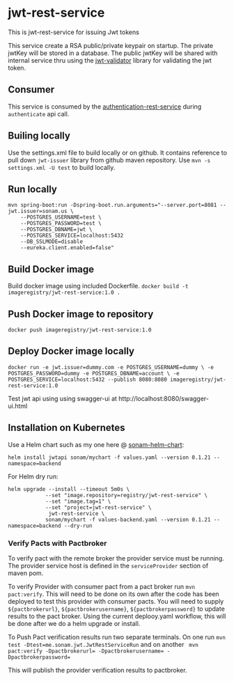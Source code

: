 # jwt-rest-service
This is jwt-rest-service for issuing Jwt tokens

This service create a RSA public/private keypair on startup.  The private jwtKey will be stored in a database.
The public jwtKey will be shared with internal service thru using the [jwt-validator](https://github.com/sonamsamdupkhangsar/jwt-validator) library for validating the jwt token.
 
## Consumer
This service is consumed by the [authentication-rest-service](https://github.com/sonamsamdupkhangsar/authentication-rest-service) during `authenticate` api call.

## Builing locally
Use the settings.xml file to build locally or on github.  It contains reference to pull down `jwt-issuer` library from github maven repository.
Use `mvn -s settings.xml -U test` to build locally.


## Run locally
```
mvn spring-boot:run -Dspring-boot.run.arguments="--server.port=8081 --jwt.issuer=sonam.us \
    --POSTGRES_USERNAME=test \
    --POSTGRES_PASSWORD=test \
    --POSTGRES_DBNAME=jwt \
    --POSTGRES_SERVICE=localhost:5432
    --DB_SSLMODE=disable
    --eureka.client.enabled=false"
```
 
## Build Docker image
Build docker image using included Dockerfile.
`docker build -t imageregistry/jwt-rest-service:1.0 .` 

## Push Docker image to repository
`docker push imageregistry/jwt-rest-service:1.0`

## Deploy Docker image locally
`docker run -e jwt.issuer=dummy.com
 -e POSTGRES_USERNAME=dummy \
 -e POSTGRES_PASSWORD=dummy -e POSTGRES_DBNAME=account \
 -e POSTGRES_SERVICE=localhost:5432
 --publish 8080:8080 imageregistry/jwt-rest-service:1.0`

Test jwt api using using swagger-ui at http://localhost:8080/swagger-ui.html

## Installation on Kubernetes
Use a Helm chart such as my one here @ [sonam-helm-chart](https://github.com/sonamsamdupkhangsar/sonam-helm-chart):

```helm install jwtapi sonam/mychart -f values.yaml --version 0.1.21 --namespace=backend```

For Helm dry run:
```
helm upgrade --install --timeout 5m0s \
            --set "image.repository=registry/jwt-rest-service" \
            --set "image.tag=1" \
            --set "project=jwt-rest-service" \                      
             jwt-rest-service \
            sonam/mychart -f values-backend.yaml --version 0.1.21 --namespace=backend --dry-run
```

### Verify Pacts with Pactbroker
To verify pact with the remote broker the provider service must be running.  The provider
service host is defined in the `serviceProvider` section of maven pom.

To verify Provider with consumer pact from a pact broker run `mvn pact:verify`.
This will need to be done on its own after the code has been deployed to test this
provider with consumer pacts.  You will need to supply
`${pactbrokerurl}`, `${pactbrokerusername}`, `${pactbrokerpassword}` to update results
to the pact broker.
Using the current deplooy.yaml workflow, this will be done after we do a helm upgrade or install. 


To Push Pact verification results run two separate terminals.
On one run `mvn test -Dtest=me.sonam.jwt.JwtRestServiceRun`
and on another ` mvn pact:verify -Dpactbrokerurl= -Dpactbrokerusername= -Dpactbrokerpassword=`

This will publish the provider verification results to pactbroker.

